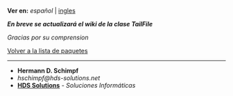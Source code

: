 **Ver en:** _español_ | [ingles](http://code.google.com/p/javaclassesrepository/wiki/TailFile?tm=6&wl=en)

**_En breve se actualizará el wiki de la clase TailFile_**

_Gracias por su comprension_

[Volver a la lista de paquetes](http://code.google.com/p/javaclassesrepository/wiki/packages?tm=6&wl=es)

---

  * **Hermann D. Schimpf**
  * _hschimpf@hds-solutions.net_
  * **[HDS Solutions](http://hds-solutions.net)** - _Soluciones Informáticas_